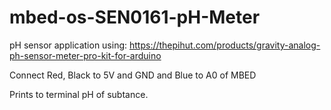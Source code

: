 # mbed-os-SEN0161-pH-Meter

pH sensor application using: https://thepihut.com/products/gravity-analog-ph-sensor-meter-pro-kit-for-arduino

Connect Red, Black to 5V and GND and Blue to A0 of MBED

Prints to terminal pH of subtance.

